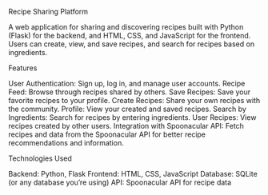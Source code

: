 Recipe Sharing Platform

A web application for sharing and discovering recipes built with Python (Flask) for the backend, and HTML, CSS, and JavaScript for the frontend. Users can create, view, and save recipes, and search for recipes based on ingredients.

Features

User Authentication: Sign up, log in, and manage user accounts.
Recipe Feed: Browse through recipes shared by others.
Save Recipes: Save your favorite recipes to your profile.
Create Recipes: Share your own recipes with the community.
Profile: View your created and saved recipes.
Search by Ingredients: Search for recipes by entering ingredients.
User Recipes: View recipes created by other users.
Integration with Spoonacular API: Fetch recipes and data from the Spoonacular API for better recipe recommendations and information.

Technologies Used

Backend: Python, Flask
Frontend: HTML, CSS, JavaScript
Database: SQLite (or any database you’re using)
API: Spoonacular API for recipe data
